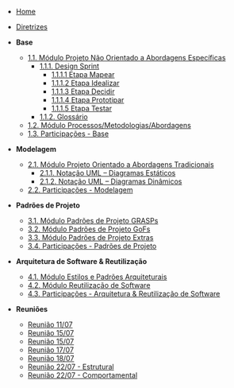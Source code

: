 <!-- docs/_sidebar.md -->

- [Home]()
- [Diretrizes](/Diretrizes/Diretrizes.md)

- **Base**
  - [1.1. Módulo Projeto Não Orientado a Abordagens Específicas](/Base/1.1.AbordagemNaoEspecifica.md)
    - [1.1.1. Design Sprint](/Base/1.4.DesignSprint.md)
      - [1.1.1.1 Etapa Mapear](/Base/1.4.1.Mapear.md)
      - [1.1.1.2 Etapa Idealizar](/Base/1.4.2.Idealizar.md)
      - [1.1.1.3 Etapa Decidir](/Base/1.4.3.Decidir.md)
      - [1.1.1.4 Etapa Prototipar](/Base/1.4.4.Prototipar.md)
      - [1.1.1.5 Etapa Testar](/Base/1.4.5.Testar.md)
    - [1.1.2. Glossário](/Base/1.5.Glossario.md)
  - [1.2. Módulo Processos/Metodologias/Abordagens](/Base/1.2.ProcessosMetodologiasAbordagens.md)
  - [1.3. Participações - Base](/Base/1.3.ParticipacoesBase.md)

- **Modelagem**
  - [2.1. Módulo Projeto Orientado a Abordagens Tradicionais](/Modelagem/2.1.ModelagemTradicional.md)
    - [2.1.1. Notação UML – Diagramas Estáticos](/Modelagem/2.1.1.UMLEstaticos.md)
    - [2.1.2. Notação UML – Diagramas Dinâmicos](/Modelagem/2.1.2.UMLDinamicos.md)
  - [2.2. Participações - Modelagem](/Modelagem/2.2.ParticipacoesModelagem.md)

- **Padrões de Projeto**
  - [3.1. Módulo Padrões de Projeto GRASPs](/PadroesDeProjeto/3.1.GRASPs.md)
  - [3.2. Módulo Padrões de Projeto GoFs](/PadroesDeProjeto/3.2.GoFs.md)
  - [3.3. Módulo Padrões de Projeto Extras](/PadroesDeProjeto/3.3.PadroesExtra.md)
  - [3.4. Participações - Padrões de Projeto](/PadroesDeProjeto/3.4.ParticipacoesPadroes.md)

- **Arquitetura de Software & Reutilização**
  - [4.1. Módulo Estilos e Padrões Arquiteturais](/ArquiteturaReutilizacao/4.1.PadroesArquiteturais.md)
  - [4.2. Módulo Reutilização de Software](/ArquiteturaReutilizacao/4.2.ReutilizacaoDeSoftware.md)
  - [4.3. Participações - Arquitetura & Reutilização de Software](/ArquiteturaReutilizacao/4.3.ParticipacoesArqReutilizacao.md)

- **Reuniões**
  - [Reunião 11/07](/Reunioes/Ata11_07.md)
  - [Reunião 15/07](/Reunioes/Ata15_07_pt1.md)
  - [Reunião 15/07](/Reunioes/Ata15_07_pt2.md)
  - [Reunião 17/07](/Reunioes/Ata17_07.md)
  - [Reunião 18/07](/Reunioes/Ata18_07.md)
  - [Reunião 22/07 - Estrutural](/Reunioes/Ata22_07_Estrutural.md)
  - [Reunião 22/07 - Comportamental](/Reunioes/Ata22_07_Comportamental.md)

